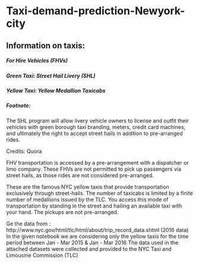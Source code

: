 # Taxi-demand-prediction-Newyork-city
## Information on taxis:
</p>
<h5> For Hire Vehicles (FHVs) </h5>
<h5> Green Taxi: Street Hail Livery (SHL) </h5>
<h5> Yellow Taxi: Yellow Medallion Taxicabs</h5>
<h5>Footnote:</h5>
<p>
<p>  The SHL program will allow livery vehicle owners to license and outfit their vehicles with green borough taxi branding, meters, credit card machines, and ultimately the right to accept street hails in addition to pre-arranged rides. </p>
<p> Credits: Quora</p>
<p> FHV transportation is accessed by a pre-arrangement with a dispatcher or limo company. These FHVs are not permitted to pick up passengers via street hails, as those rides are not considered pre-arranged. </p>
<p> These are the famous NYC yellow taxis that provide transportation exclusively through street-hails. The number of taxicabs is limited by a finite number of medallions issued by the TLC. You access this mode of transportation by standing in the street and hailing an available taxi with your hand. The pickups are not pre-arranged.</p>
Ge the data from : http://www.nyc.gov/html/tlc/html/about/trip_record_data.shtml (2016 data)
In the given notebook we are considering only the yellow taxis for the time period between Jan - Mar 2015 & Jan - Mar 2016
The data used in the attached datasets were collected and provided to the NYC Taxi and Limousine Commission (TLC) 
